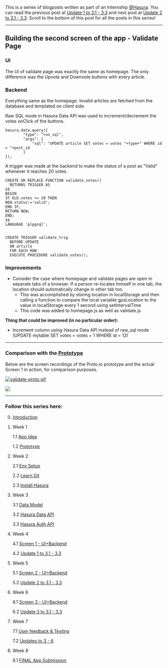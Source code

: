 

This is a series of blogposts written as part of an Internship [@Hasura](https://hasura.io). You can read the previous post at [Update 1 to 3.1 - 3.3](/posts/15) and next post at [Update 2 to 3.1 - 3.3](/posts/17). Scroll to the bottom of this post for all the posts in this series!



------



## Building the second screen of the app - Validate Page



### UI

The UI of validate page was exactly the same as homepage. The only difference was the Upvote and Downvote buttons with every article.

### Backend

Everything same as the homepage. Invalid articles are fetched from the database and templated on client side.

Raw SQL mode in Hasura Data API was used to increment/decrement the votes onClick of the buttons.

```
hasura.data.query({
    	"type": "run_sql",
    	"args": {
        	"sql": "UPDATE article SET votes = votes "+type+" WHERE id = "+post_id
    	}
});
```



A trigger was made at the backend to make the status of a post as "Valid" whenever it reaches 20 votes.

```
CREATE OR REPLACE FUNCTION validate_votes()  
  RETURNS TRIGGER AS  
$$  
BEGIN  
IF OLD.votes >= 20 THEN
NEW.status:='valid';  
END IF;
RETURN NEW;  
END;  
$$  
LANGUAGE 'plpgsql';  


CREATE TRIGGER validate_trig  
  BEFORE UPDATE  
  ON article
  FOR EACH ROW  
  EXECUTE PROCEDURE validate_votes();  
```



### Improvements

- Consider the case where homepage and validate pages are open in separate tabs of a browser. If a person re-locates himself in one tab, the location should automatically change in other tab too. 
  - This was accomplished by storing location in localStorage and then calling a function to compare the local variable gpsLocation to the value in localStorage every 1 second using setIntervalTime
  - This code was added to homepage.js as well as validate.js



**Thing that could be improved (in no particular order):**

- Increment column using Hasura Data API instead of raw_sql mode (UPDATE mytable SET votes = votes + 1  WHERE id = 12)

   



------



### Comparison with the [Prototype](/posts/7)

Below are the screen recordings of the Proto.io prototype and the actual Screen 1 in action, for comparison purposes.



<a href="https://gifyu.com/image/zbK4"><img src="https://gifyu.com/images/validate-proto.gif" alt="validate-proto.gif" border="0" /></a>





![](http://g.recordit.co/VyEKYWDXwt.gif)





------

### Follow this series here:

0. [Introduction](/posts/5)


1. Week 1

   1.1 [App Idea](/posts/6)

   1.2 [Prototype](/posts/7)

2. Week 2

   2.1 [Env Setup](/posts/8)

   2.2 [Learn Git](/posts/9)

   2.3 [Install Hasura](/posts/10)

3. Week 3

   3.1 [Data Model](/posts/11)

   3.2 [Hasura Data API](/posts/12)

   3.3 [Hasura Auth API](/posts/13)

4. Week 4

   4.1 [Screen 1 - UI+Backend](/posts/14)

   4.2 [Update 1 to 3.1 - 3.3](/posts/15)

5. Week 5

   5.1 [Screen 2 - UI+Backend](/posts/16)

   5.2 [Update 2 to 3.1 - 3.3](/posts/17)

6. Week 6

   6.1 [Screen 3 - UI+Backend](/posts/18)

   6.2 [Update 3 to 3.1 - 3.3](/posts/19)

7. Week 7

   7.1 [User feedback & Testing](/posts/20)

   7.2 [Updates to 3 - 6](/posts/21)

8. Week 8

   8.1 [FINAL App Submission](/posts/21)